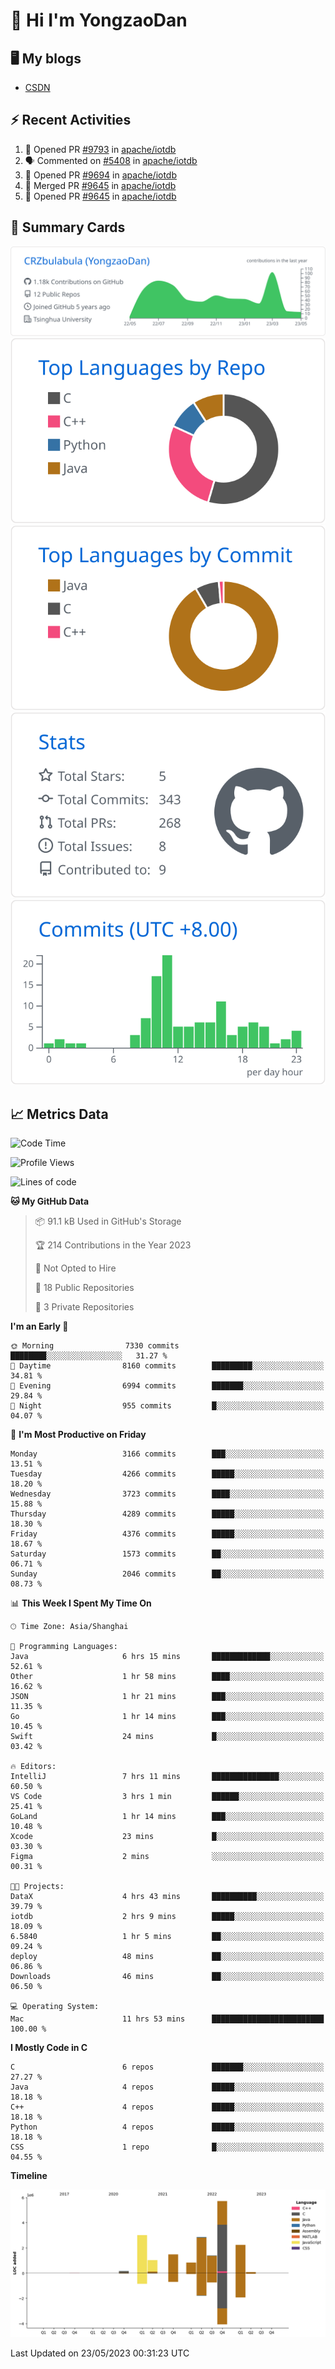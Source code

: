 # 👋 Hi I'm YongzaoDan

## 🖥 My blogs
  + [CSDN](https://blog.csdn.net/CRZbulabula?type=blog)

## ⚡ Recent Activities
<!--START_SECTION:activity-->
1. 💪 Opened PR [#9793](https://github.com/apache/iotdb/pull/9793) in [apache/iotdb](https://github.com/apache/iotdb)
2. 🗣 Commented on [#5408](https://github.com/apache/iotdb/issues/5408) in [apache/iotdb](https://github.com/apache/iotdb)
3. 💪 Opened PR [#9694](https://github.com/apache/iotdb/pull/9694) in [apache/iotdb](https://github.com/apache/iotdb)
4. 🎉 Merged PR [#9645](https://github.com/apache/iotdb/pull/9645) in [apache/iotdb](https://github.com/apache/iotdb)
5. 💪 Opened PR [#9645](https://github.com/apache/iotdb/pull/9645) in [apache/iotdb](https://github.com/apache/iotdb)
<!--END_SECTION:activity-->

## 🎑 Summary Cards

[![](https://raw.githubusercontent.com/CRZbulabula/CRZbulabula/main/profile-summary-card-output/github/0-profile-details.svg)](https://github.com/vn7n24fzkq/github-profile-summary-cards)
[![](https://raw.githubusercontent.com/CRZbulabula/CRZbulabula/main/profile-summary-card-output/github/1-repos-per-language.svg)](https://github.com/vn7n24fzkq/github-profile-summary-cards) [![](https://raw.githubusercontent.com/CRZbulabula/CRZbulabula/main/profile-summary-card-output/github/2-most-commit-language.svg)](https://github.com/vn7n24fzkq/github-profile-summary-cards)
[![](https://raw.githubusercontent.com/CRZbulabula/CRZbulabula/main/profile-summary-card-output/github/3-stats.svg)](https://github.com/vn7n24fzkq/github-profile-summary-cards) [![](https://raw.githubusercontent.com/CRZbulabula/CRZbulabula/main/profile-summary-card-output/github/4-productive-time.svg)](https://github.com/vn7n24fzkq/github-profile-summary-cards)

## 📈 Metrics Data

<!--START_SECTION:waka-->
![Code Time](http://img.shields.io/badge/Code%20Time-132%20hrs%203%20mins-blue)

![Profile Views](http://img.shields.io/badge/Profile%20Views-8-blue)

![Lines of code](https://img.shields.io/badge/From%20Hello%20World%20I%27ve%20Written-18.8%20million%20lines%20of%20code-blue)

**🐱 My GitHub Data** 

> 📦 91.1 kB Used in GitHub's Storage 
 > 
> 🏆 214 Contributions in the Year 2023
 > 
> 🚫 Not Opted to Hire
 > 
> 📜 18 Public Repositories 
 > 
> 🔑 3 Private Repositories 
 > 
**I'm an Early 🐤** 

```text
🌞 Morning                7330 commits        ████████░░░░░░░░░░░░░░░░░   31.27 % 
🌆 Daytime                8160 commits        █████████░░░░░░░░░░░░░░░░   34.81 % 
🌃 Evening                6994 commits        ███████░░░░░░░░░░░░░░░░░░   29.84 % 
🌙 Night                  955 commits         █░░░░░░░░░░░░░░░░░░░░░░░░   04.07 % 
```
📅 **I'm Most Productive on Friday** 

```text
Monday                   3166 commits        ███░░░░░░░░░░░░░░░░░░░░░░   13.51 % 
Tuesday                  4266 commits        █████░░░░░░░░░░░░░░░░░░░░   18.20 % 
Wednesday                3723 commits        ████░░░░░░░░░░░░░░░░░░░░░   15.88 % 
Thursday                 4289 commits        █████░░░░░░░░░░░░░░░░░░░░   18.30 % 
Friday                   4376 commits        █████░░░░░░░░░░░░░░░░░░░░   18.67 % 
Saturday                 1573 commits        ██░░░░░░░░░░░░░░░░░░░░░░░   06.71 % 
Sunday                   2046 commits        ██░░░░░░░░░░░░░░░░░░░░░░░   08.73 % 
```


📊 **This Week I Spent My Time On** 

```text
🕑︎ Time Zone: Asia/Shanghai

💬 Programming Languages: 
Java                     6 hrs 15 mins       █████████████░░░░░░░░░░░░   52.61 % 
Other                    1 hr 58 mins        ████░░░░░░░░░░░░░░░░░░░░░   16.62 % 
JSON                     1 hr 21 mins        ███░░░░░░░░░░░░░░░░░░░░░░   11.35 % 
Go                       1 hr 14 mins        ███░░░░░░░░░░░░░░░░░░░░░░   10.45 % 
Swift                    24 mins             █░░░░░░░░░░░░░░░░░░░░░░░░   03.42 % 

🔥 Editors: 
IntelliJ                 7 hrs 11 mins       ███████████████░░░░░░░░░░   60.50 % 
VS Code                  3 hrs 1 min         ██████░░░░░░░░░░░░░░░░░░░   25.41 % 
GoLand                   1 hr 14 mins        ███░░░░░░░░░░░░░░░░░░░░░░   10.48 % 
Xcode                    23 mins             █░░░░░░░░░░░░░░░░░░░░░░░░   03.30 % 
Figma                    2 mins              ░░░░░░░░░░░░░░░░░░░░░░░░░   00.31 % 

🐱‍💻 Projects: 
DataX                    4 hrs 43 mins       ██████████░░░░░░░░░░░░░░░   39.79 % 
iotdb                    2 hrs 9 mins        █████░░░░░░░░░░░░░░░░░░░░   18.09 % 
6.5840                   1 hr 5 mins         ██░░░░░░░░░░░░░░░░░░░░░░░   09.24 % 
deploy                   48 mins             ██░░░░░░░░░░░░░░░░░░░░░░░   06.86 % 
Downloads                46 mins             ██░░░░░░░░░░░░░░░░░░░░░░░   06.50 % 

💻 Operating System: 
Mac                      11 hrs 53 mins      █████████████████████████   100.00 % 
```

**I Mostly Code in C** 

```text
C                        6 repos             ███████░░░░░░░░░░░░░░░░░░   27.27 % 
Java                     4 repos             █████░░░░░░░░░░░░░░░░░░░░   18.18 % 
C++                      4 repos             █████░░░░░░░░░░░░░░░░░░░░   18.18 % 
Python                   4 repos             █████░░░░░░░░░░░░░░░░░░░░   18.18 % 
CSS                      1 repo              █░░░░░░░░░░░░░░░░░░░░░░░░   04.55 % 
```



**Timeline**

![Lines of Code chart](https://raw.githubusercontent.com/CRZbulabula/CRZbulabula/main/assets/bar_graph.png)


 Last Updated on 23/05/2023 00:31:23 UTC
<!--END_SECTION:waka-->

